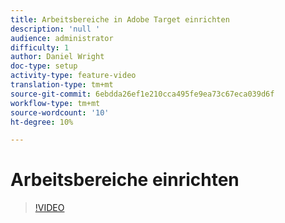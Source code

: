 ```yaml
---
title: Arbeitsbereiche in Adobe Target einrichten
description: 'null '
audience: administrator
difficulty: 1
author: Daniel Wright
doc-type: setup
activity-type: feature-video
translation-type: tm+mt
source-git-commit: 6ebdda26ef1e210cca495fe9ea73c67eca039d6f
workflow-type: tm+mt
source-wordcount: '10'
ht-degree: 10%

---
```



# Arbeitsbereiche einrichten

>[!VIDEO](https://video.tv.adobe.com/v/19463/?quality=12)